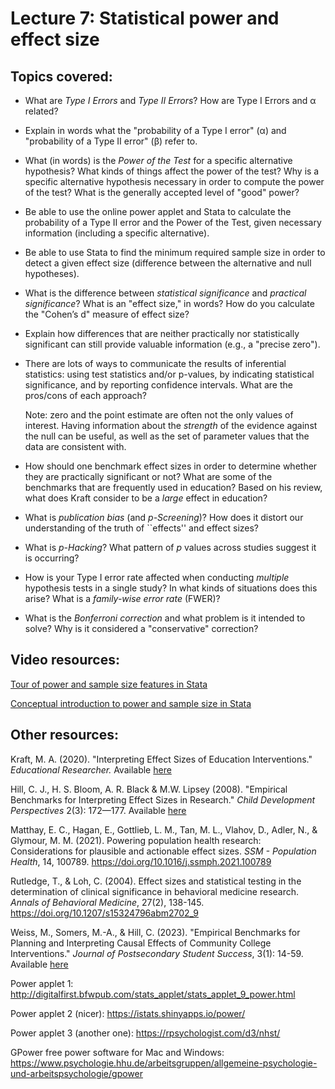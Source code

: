 # Lecture 7: Statistical power and effect size

## Topics covered:

* What are *Type I Errors* and *Type II Errors*?  How are Type I Errors and α related?

* Explain in words what the "probability of a Type I error" (α) and "probability of a Type II error" (β) refer to.

* What (in words) is the *Power of the Test* for a specific alternative hypothesis? What kinds of things affect the power of the test? Why is a specific alternative hypothesis necessary in order to compute the power of the test? What is the generally accepted level of "good" power?

* Be able to use the online power applet and Stata to calculate the probability of a Type II error and the Power of the Test, given necessary information (including a specific alternative).

* Be able to use Stata to find the minimum required sample size in order to detect a given effect size (difference between the alternative and null hypotheses).

* What is the difference between *statistical significance* and *practical significance*? What is an "effect size," in words? How do you calculate the "Cohen’s d" measure of effect size?

* Explain how differences that are neither practically nor statistically significant can still provide valuable information (e.g., a "precise zero").

* There are lots of ways to communicate the results of inferential statistics: using test statistics and/or p-values, by indicating statistical significance, and by reporting confidence intervals. What are the pros/cons of each approach?

	Note: zero and the point estimate are often not the only values of interest. Having information about the *strength* of the evidence against the null can be useful, as well as the set of parameter values that the data are consistent with. 

* How should one benchmark effect sizes in order to determine whether they are practically significant or not? What are some of the benchmarks that are frequently used in education? Based on his review, what does Kraft consider to be a *large* effect in education?

* What is *publication bias* (and *p-Screening*)? How does it distort our understanding of the truth of ``effects'' and effect sizes?

* What is *p-Hacking*? What pattern of *p* values across studies suggest it is occurring?

* How is your Type I error rate affected when conducting *multiple* hypothesis tests in a single study? In what kinds of situations does this arise? What is a *family-wise error rate* (FWER)?

* What is the *Bonferroni correction* and what problem is it intended to solve? Why is it considered a "conservative" correction?

## Video resources:

[Tour of power and sample size features in Stata](https://www.youtube.com/watch?v=szNkh8Z7Op8)

[Conceptual introduction to power and sample size in Stata](https://www.youtube.com/watch?v=QBONLUp7i28)

## Other resources:

Kraft, M. A. (2020). "Interpreting Effect Sizes of Education Interventions." *Educational Researcher.* Available [here](https://journals.sagepub.com/doi/10.3102/0013189X20912798)

Hill, C. J., H. S. Bloom, A. R. Black & M.W. Lipsey (2008). "Empirical Benchmarks for Interpreting Effect Sizes in Research." *Child Development Perspectives* 2(3): 172—177. Available [here](https://srcd.onlinelibrary.wiley.com/doi/abs/10.1111/j.1750-8606.2008.00061.x)

Matthay, E. C., Hagan, E., Gottlieb, L. M., Tan, M. L., Vlahov, D., Adler, N., & Glymour, M. M. (2021). Powering population health research: Considerations for plausible and actionable effect sizes. *SSM - Population Health*, 14, 100789. https://doi.org/10.1016/j.ssmph.2021.100789 

Rutledge, T., & Loh, C. (2004). Effect sizes and statistical testing in the determination of clinical significance in behavioral medicine research. *Annals of Behavioral Medicine*, 27(2), 138-145. https://doi.org/10.1207/s15324796abm2702_9 

Weiss, M., Somers, M.-A., & Hill, C. (2023). "Empirical Benchmarks for Planning and Interpreting Causal Effects of Community College Interventions." *Journal of Postsecondary Student Success*, 3(1): 14-59. Available [here](https://doi.org/10.33009/fsop_jpss132759)

Power applet 1: http://digitalfirst.bfwpub.com/stats_applet/stats_applet_9_power.html

Power applet 2 (nicer): https://istats.shinyapps.io/power/

Power applet 3 (another one): https://rpsychologist.com/d3/nhst/

GPower free power software for Mac and Windows: https://www.psychologie.hhu.de/arbeitsgruppen/allgemeine-psychologie-und-arbeitspsychologie/gpower

<!---
	x&#772; for x-bar
	&pi; for pi
	p&#770; for p-hat
	&mu; for mu
	&sigma; for sigma
	H<sub>0</sub> to use subscript
--->
